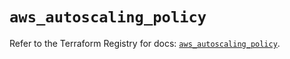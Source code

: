 # `aws_autoscaling_policy`

Refer to the Terraform Registry for docs: [`aws_autoscaling_policy`](https://registry.terraform.io/providers/hashicorp/aws/6.10.0/docs/resources/autoscaling_policy).

